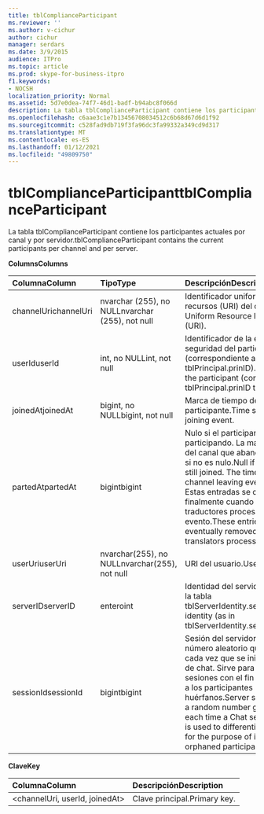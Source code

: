 ```yaml
---
title: tblComplianceParticipant
ms.reviewer: ''
ms.author: v-cichur
author: cichur
manager: serdars
ms.date: 3/9/2015
audience: ITPro
ms.topic: article
ms.prod: skype-for-business-itpro
f1.keywords:
- NOCSH
localization_priority: Normal
ms.assetid: 5d7e0dea-74f7-46d1-badf-b94abc8f066d
description: La tabla tblComplianceParticipant contiene los participantes actuales por canal y por servidor.
ms.openlocfilehash: c6aae3c1e7b13456708034512c6b68d67d6d1f92
ms.sourcegitcommit: c528fad9db719f3fa96dc3fa99332a349cd9d317
ms.translationtype: MT
ms.contentlocale: es-ES
ms.lasthandoff: 01/12/2021
ms.locfileid: "49809750"
---
```

# <a name="tblcomplianceparticipant"></a><span data-ttu-id="b0b42-103">tblComplianceParticipant</span><span class="sxs-lookup"><span data-stu-id="b0b42-103">tblComplianceParticipant</span></span>
 
<span data-ttu-id="b0b42-104">La tabla tblComplianceParticipant contiene los participantes actuales por canal y por servidor.</span><span class="sxs-lookup"><span data-stu-id="b0b42-104">tblComplianceParticipant contains the current participants per channel and per server.</span></span>
  
<span data-ttu-id="b0b42-105">**Columns**</span><span class="sxs-lookup"><span data-stu-id="b0b42-105">**Columns**</span></span>

|<span data-ttu-id="b0b42-106">**Columna**</span><span class="sxs-lookup"><span data-stu-id="b0b42-106">**Column**</span></span>|<span data-ttu-id="b0b42-107">**Tipo**</span><span class="sxs-lookup"><span data-stu-id="b0b42-107">**Type**</span></span>|<span data-ttu-id="b0b42-108">**Descripción**</span><span class="sxs-lookup"><span data-stu-id="b0b42-108">**Description**</span></span>|
|:-----|:-----|:-----|
|<span data-ttu-id="b0b42-109">channelUri</span><span class="sxs-lookup"><span data-stu-id="b0b42-109">channelUri</span></span>  <br/> |<span data-ttu-id="b0b42-110">nvarchar (255), no NULL</span><span class="sxs-lookup"><span data-stu-id="b0b42-110">nvarchar (255), not null</span></span>  <br/> |<span data-ttu-id="b0b42-111">Identificador uniforme de recursos (URI) del canal.</span><span class="sxs-lookup"><span data-stu-id="b0b42-111">Channel Uniform Resource Identifier (URI).</span></span>  <br/> |
|<span data-ttu-id="b0b42-112">userId</span><span class="sxs-lookup"><span data-stu-id="b0b42-112">userId</span></span>  <br/> |<span data-ttu-id="b0b42-113">int, no NULL</span><span class="sxs-lookup"><span data-stu-id="b0b42-113">int, not null</span></span>  <br/> |<span data-ttu-id="b0b42-114">Identificador de la entidad de seguridad del participante (correspondiente a la tabla tblPrincipal.prinID).</span><span class="sxs-lookup"><span data-stu-id="b0b42-114">Principal ID of the participant (corresponding to tblPrincipal.prinID table).</span></span>  <br/> |
|<span data-ttu-id="b0b42-115">joinedAt</span><span class="sxs-lookup"><span data-stu-id="b0b42-115">joinedAt</span></span>  <br/> |<span data-ttu-id="b0b42-116">bigint, no NULL</span><span class="sxs-lookup"><span data-stu-id="b0b42-116">bigint, not null</span></span>  <br/> |<span data-ttu-id="b0b42-117">Marca de tiempo del evento participante.</span><span class="sxs-lookup"><span data-stu-id="b0b42-117">Time stamp of the joining event.</span></span>  <br/> |
|<span data-ttu-id="b0b42-118">partedAt</span><span class="sxs-lookup"><span data-stu-id="b0b42-118">partedAt</span></span>  <br/> |<span data-ttu-id="b0b42-119">bigint</span><span class="sxs-lookup"><span data-stu-id="b0b42-119">bigint</span></span>  <br/> |<span data-ttu-id="b0b42-p101">Nulo si el participante aún está participando. La marca de tiempo del canal que abandona el evento si no es nulo.</span><span class="sxs-lookup"><span data-stu-id="b0b42-p101">Null if participant is still joined. The time stamp of the channel leaving event if not null.</span></span>  <br/> <span data-ttu-id="b0b42-122">Estas entradas se quitan finalmente cuando todos los traductores procesan el evento.</span><span class="sxs-lookup"><span data-stu-id="b0b42-122">These entries are eventually removed when all translators process the event.</span></span>  <br/> |
|<span data-ttu-id="b0b42-123">userUri</span><span class="sxs-lookup"><span data-stu-id="b0b42-123">userUri</span></span>  <br/> |<span data-ttu-id="b0b42-124">nvarchar(255), no NULL</span><span class="sxs-lookup"><span data-stu-id="b0b42-124">nvarchar(255), not null</span></span>  <br/> |<span data-ttu-id="b0b42-125">URI del usuario.</span><span class="sxs-lookup"><span data-stu-id="b0b42-125">User URI.</span></span>  <br/> |
|<span data-ttu-id="b0b42-126">serverID</span><span class="sxs-lookup"><span data-stu-id="b0b42-126">serverID</span></span>  <br/> |<span data-ttu-id="b0b42-127">entero</span><span class="sxs-lookup"><span data-stu-id="b0b42-127">int</span></span>  <br/> |<span data-ttu-id="b0b42-128">Identidad del servidor (como en la tabla tblServerIdentity.serverID).</span><span class="sxs-lookup"><span data-stu-id="b0b42-128">Server identity (as in tblServerIdentity.serverID table).</span></span>  <br/> |
|<span data-ttu-id="b0b42-129">sessionId</span><span class="sxs-lookup"><span data-stu-id="b0b42-129">sessionId</span></span>  <br/> |<span data-ttu-id="b0b42-130">bigint</span><span class="sxs-lookup"><span data-stu-id="b0b42-130">bigint</span></span>  <br/> |<span data-ttu-id="b0b42-p102">Sesión del servidor. Es un número aleatorio que se genera cada vez que se inicia un servicio de chat. Sirve para diferenciar las sesiones con el fin de identificar a los participantes huérfanos.</span><span class="sxs-lookup"><span data-stu-id="b0b42-p102">Server session. This is a random number generated each time a Chat service starts. It is used to differentiate sessions for the purpose of identifying orphaned participants.</span></span>  <br/> |
   
<span data-ttu-id="b0b42-134">**Clave**</span><span class="sxs-lookup"><span data-stu-id="b0b42-134">**Key**</span></span>

|<span data-ttu-id="b0b42-135">**Columna**</span><span class="sxs-lookup"><span data-stu-id="b0b42-135">**Column**</span></span>|<span data-ttu-id="b0b42-136">**Descripción**</span><span class="sxs-lookup"><span data-stu-id="b0b42-136">**Description**</span></span>|
|:-----|:-----|
|\<channelUri, userId, joinedAt\>  <br/> |<span data-ttu-id="b0b42-137">Clave principal.</span><span class="sxs-lookup"><span data-stu-id="b0b42-137">Primary key.</span></span>  <br/> |
   

